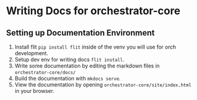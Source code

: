 # Writing Docs for orchestrator-core

## Setting up Documentation Environment

1. Install flit `pip install flit` inside of the venv you will use for orch development.
1. Setup dev env for writing docs `flit install`.
1. Write some documentation by editing the markdown files in `orchestrator-core/docs/`
1. Build the documentation with `mkdocs serve`.
1. View the documentation by opening `orchestrator-core/site/index.html` in your browser.
